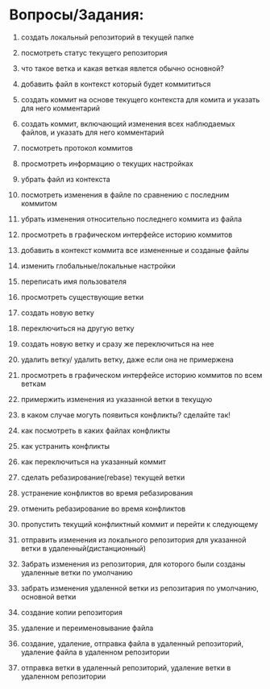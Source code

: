 # Вопросы/Задания:

1. создать локальный репозиторий в текущей папке
2. посмотреть статус текущего репозитория

3. что такое ветка и какая веткая явлется обычно основной?
4. добавить файл в контекст который будет коммититься
5. создать коммит на основе текущего контекста для комита и указать для него
комментарий
6. создать коммит, включающий изменения всех наблюдаемых файлов, и указать для него
комментарий
7. посмотреть протокол коммитов
8. просмотреть информацию о текущих настройках
9. убрать файл из контекста
10. посмотреть изменения в файле по сравнению с последним коммитом
11. убрать изменения относительно последнего коммита из файла
12. просмотреть в графическом интерфейсе историю коммитов
13. добавить в контекст коммита все измененные и созданые файлы
14. изменить глобальные/локальные настройки
15. переписать имя пользователя
16. просмотреть существующие ветки
17. создать новую ветку
18. переключиться на другую ветку
19. создать новую ветку и сразу же переключиться на нее
20. удалить ветку/ удалить ветку, даже если она не примержена
21. просмотреть в графическом интерфейсе историю коммитов по всем веткам
22. примержить изменения из указанной ветки в текущую
23. в каком случае могуть появиться конфликты? сделайте так!
24. как посмотреть в каких файлах конфликты
25. как устранить конфликты
26. как переключиться на указанный коммит
27. сделать ребазирование(rebase) текущей ветки
28. устранение конфликтов во время ребазирования
29. отменить ребазирование во время конфликтов
30. пропустить текущий конфликтный коммит и перейти к следующему
31. отправить изменения из локального репозитория для указанной ветки в
удаленный(дистанционный)
32. Забрать изменения из репозитория, для которого были созданы удаленные ветки по
умолчанию
33. забрать изменения удаленной ветки из репозитария по умолчанию,
основной ветки
34. создание копии репозитория
35. удаление и переименовывание файла
36. создание, удаление, отправка файла в удаленный репозиторий, удаление файла в
удаленном репозитории
37. отправка ветки в удаленный репозиторий, удаление ветки в удаленном репозитории
